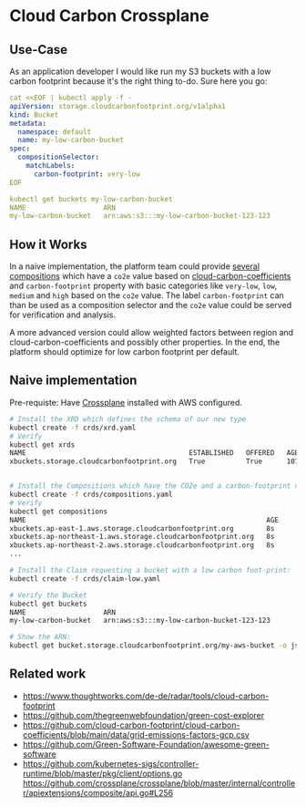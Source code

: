 # Cloud Carbon Crossplane

## Use-Case
As an application developer I would like run my S3 buckets with a low carbon footprint because it's the right thing to-do. Sure here you go: 
```yaml
cat <<EOF | kubectl apply -f -
apiVersion: storage.cloudcarbonfootprint.org/v1alpha1
kind: Bucket
metadata:
  namespace: default
  name: my-low-carbon-bucket
spec:
  compositionSelector:
    matchLabels:
      carbon-footprint: very-low
EOF

kubectl get buckets my-low-carbon-bucket
NAME                   ARN                                             CO2E          READY   CONNECTION-SECRET   AGE
my-low-carbon-bucket   arn:aws:s3:::my-low-carbon-bucket-123-123       0.000008000   True                        10m
```

## How it Works
In a naive implementation, the platform team could provide [several compositions](crds/compositions.yaml) which have a `co2e` value based on [cloud-carbon-coefficients](https://github.com/cloud-carbon-footprint/cloud-carbon-coefficients/tree/main/data) and `carbon-footprint` property with basic categories like `very-low`, `low`, `medium` and `high` based on the `co2e` value. The label `carbon-footprint` can than be used as a composition selector and the `co2e` value could be served for verification and analysis.

A more advanced version could allow weighted factors between region and cloud-carbon-coefficients and possibly other properties. In the end, the platform should optimize for low carbon footprint per default.

## Naive implementation

Pre-requiste: Have [Crossplane](https://crossplane.io/docs/v1.5/) installed with AWS configured.

```sh
# Install the XRD which defines the schema of our new type
kubectl create -f crds/xrd.yaml
# Verify
kubectl get xrds
NAME                                        ESTABLISHED   OFFERED   AGE
xbuckets.storage.cloudcarbonfootprint.org   True          True      107s


# Install the Compositions which have the CO2e and a carbon-footprint category
kubectl create -f crds/compositions.yaml
# Verify
kubectl get compositions
NAME                                                           AGE
xbuckets.ap-east-1.aws.storage.cloudcarbonfootprint.org        8s
xbuckets.ap-northeast-1.aws.storage.cloudcarbonfootprint.org   8s
xbuckets.ap-northeast-2.aws.storage.cloudcarbonfootprint.org   8s
...

# Install the Claim requesting a bucket with a low carbon foot-print:
kubectl create -f crds/claim-low.yaml

# Verify the Bucket
kubectl get buckets
NAME                   ARN                                             CO2E          READY   CONNECTION-SECRET   AGE
my-low-carbon-bucket   arn:aws:s3:::my-low-carbon-bucket-123-123       0.000008000   True                        39s

# Show the ARN:
kubectl get bucket.storage.cloudcarbonfootprint.org/my-aws-bucket -o json | jq .status.arn
```

## Related work
* https://www.thoughtworks.com/de-de/radar/tools/cloud-carbon-footprint
* https://github.com/thegreenwebfoundation/green-cost-explorer
* https://github.com/cloud-carbon-footprint/cloud-carbon-coefficients/blob/main/data/grid-emissions-factors-gcp.csv
* https://github.com/Green-Software-Foundation/awesome-green-software
* https://github.com/kubernetes-sigs/controller-runtime/blob/master/pkg/client/options.go
https://github.com/crossplane/crossplane/blob/master/internal/controller/apiextensions/composite/api.go#L256